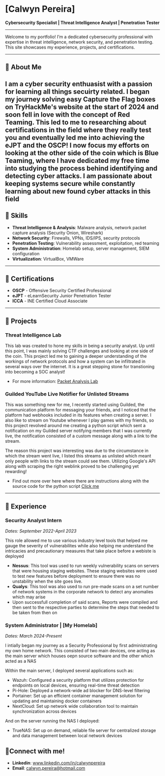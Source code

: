 # [Calwyn Pereira]

**Cybersecurity Specialist | Threat Intelligence Analyst | Penetration Tester**

---

Welcome to my portfolio! I’m a dedicated cybersecurity professional with expertise in threat intelligence, network security, and penetration testing. This site showcases my experience, projects, and certifications.

---

## 🔹 About Me

I am a cyber security enthuasist with a passion for learning all things secuirty related. I began my journey solving easy Capture the Flag boxes on TryHackMe's website at the start of 2024 and soon fell in love with the concept of Red Teaming. This led to me to researching about certifications in the field where they really test you and eventually led me into achieving the eJPT and the OSCP! I now focus my efforts on looking at the other side of the coin which is Blue Teaming, where I have dedicated my free time into studying the process behind identifying and detecting cyber attacks. I am passionate about keeping systems secure while constantly learning about new found cyber attacks in this field
---

## 🔹 Skills

- **Threat Intelligence & Analysis**: Malware analysis, network packet capture analysis (Security Onion, Wireshark)
- **Network Security**: Firewalls, VPNs, IDS/IPS, security protocols
- **Penetration Testing**: Vulnerability assessment, exploitation, red teaming
- **System Administration**: Homelab setup, server management, SIEM configuration
- **Virtualization**: VirtualBox, VMWare

---

## 🔹 Certifications

- **OSCP** - Offensive Security Certified Professional
- **eJPT** - eLearnSecurity Junior Penetration Tester
- **ICCA** - INE Certified Cloud Associate

---

## 🔹 Projects

### Threat Intelligence Lab
This lab was created to hone my skills in being a security analyst. Up until this point, I was mainly solving CTF challenges and looking at one side of the coin. This project led me to gaining a deeper understanding of the workings of  network protocols and how a system can be infiltrated in several ways over the internet. It is a great stepping stone for transtioning into becoming a SOC analyst!
- For more information: [Packet Analysis Lab](https://github.com/Calwy/Packet-Analysis-Lab)

### Guilded YouTube Live Notifier for Unlisted Streams
This was something new for me, I recently started using Guilded, the communication platform for messaging your friends, and I noticed that the platform had webhooks included in its features when creating a server. I also like to stream on Youtube whenever I play games with my friends, so this project revolved around me creating a python script which sent a notification  on my Guilded server notifying members that I was currently live, the notification consisted of a custom message along with a link to the stream. 

The reason this project was interesting was due to the circumstance in which the stream went live, I listed this streams as unlisted which meant only people with links to the stream could see them. Utilizing Google's API along with scraping the right weblink proved to be challenging yet rewarding!

- Find out more over here where there are instructions along with the source code for the python script [Click me](https://github.com/Calwy/unlisted-stream-sender)

---

## 🔹 Experience

### Security Analyst Intern
*Dates: September 2022-April 2023*

This role allowed me to use various industry level tools that helped me gauge the severity of vulnerabilites while also helping me understand the intricacies and precautionary measures that take place before a webiste is deployed
- **Nessus**: This tool was used to run weekly vulnerability scans on servers that were housing staging websites. These staging websites were used to test new features before deployment to ensure there was no unstability when the site goes live.
-  **Qualys**: This tool was also used to run pre-made scans on a set number of network systems in the corporate network to detect any anomalies which may arise
-  Upon successfull completion of said scans, Reports were compiled and then sent to the respective parties to determine the steps that needed to be taken from then on

### System Administrator | [My Homelab]
*Dates: March 2024-Present*

I intially began my journey as a Security Professional by first administrating my own home network. This consisted of two main devices, one acting as the main server which houses oepn source software and the other which acted as a NAS

Within the main server, I deployed several applications such as:

-  Wazuh: Configured a security platform that utilizes protection for endpoints on local devices, ensuring real-time threat detection 
- Pi-Hole: Deployed a network-wide ad blocker for DNS-level filtering  
-  Portainer: Set up an efficient container management solution for updating and maintaining docker containers 
-  NextCloud: Set up network wide collaboration tool to maintain synchronization across devices 

And on the server running the NAS I deployed:
- TrueNAS: Set up on demand, reliable file server for centralized storage and data management between local network devices


## 🔹Connect with me!
- **Linkedin**: www.linkedin.com/in/calwynpereira
- **Email**: calwyn.pereira@hotmail.com

